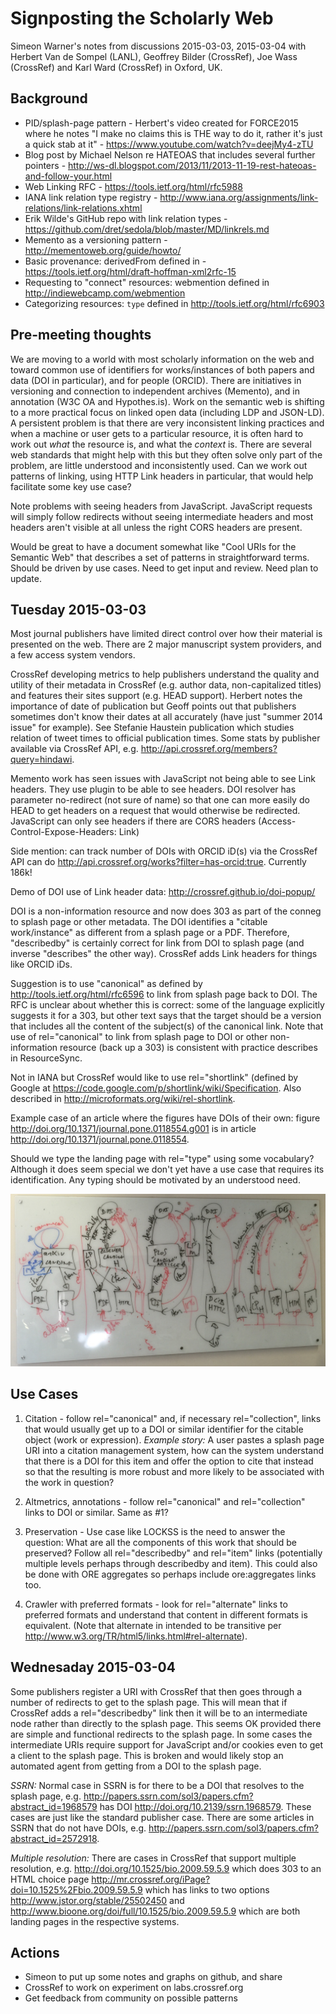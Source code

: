 # Signposting the Scholarly Web

Simeon Warner's notes from discussions 2015-03-03, 2015-03-04 with 
Herbert Van de Sompel (LANL), 
Geoffrey Bilder (CrossRef), 
Joe Wass (CrossRef) and 
Karl Ward (CrossRef)
in Oxford, UK.

## Background

  * PID/splash-page pattern - Herbert's video created for FORCE2015 where he notes "I make no claims this is THE way to do it, rather it's just a quick stab at it" - <https://www.youtube.com/watch?v=deejMy4-zTU>
  * Blog post by Michael Nelson re HATEOAS that includes several further pointers - <http://ws-dl.blogspot.com/2013/11/2013-11-19-rest-hateoas-and-follow-your.html>
  * Web Linking RFC - <https://tools.ietf.org/html/rfc5988>
  * IANA link relation type registry - <http://www.iana.org/assignments/link-relations/link-relations.xhtml>
  * Erik Wilde's GitHub repo with link relation types - <https://github.com/dret/sedola/blob/master/MD/linkrels.md>
  * Memento as a versioning pattern - <http://mementoweb.org/guide/howto/>
  * Basic provenance: derivedFrom defined in - <https://tools.ietf.org/html/draft-hoffman-xml2rfc-15>
  * Requesting to "connect" resources: webmention defined in <http://indiewebcamp.com/webmention>
  * Categorizing resources: `type` defined in <http://tools.ietf.org/html/rfc6903>

## Pre-meeting thoughts

We are moving to a world with most scholarly information on the web and toward common use of identifiers for works/instances of both papers and data (DOI in particular), and for people (ORCID). There are initiatives in versioning and connection to independent archives (Memento), and in annotation (W3C OA and Hypothes.is). Work on the semantic web is shifting to a more practical focus on linked open data (including LDP and JSON-LD). A persistent problem is that there are very inconsistent linking practices and when a machine or user gets to a particular resource, it is often hard to work out _what_ the resource is, and what the _context_ is. There are several web standards that might help with this but they often solve only part of the problem, are little understood and inconsistently used. Can we work out patterns of linking, using HTTP Link headers in particular, that would help facilitate some key use case?

Note problems with seeing headers from JavaScript. JavaScript requests will simply follow redirects without seeing intermediate headers and most headers aren't visible at all unless the right CORS headers are present.

Would be great to have a document somewhat like "Cool URIs for the Semantic Web" that describes a set of patterns in straightforward terms. Should be driven by use cases. Need to get input and review. Need plan to update.

## Tuesday 2015-03-03

Most journal publishers have limited direct control over how their material is presented on the web. There are 2 major manuscript system providers, and a few access system vendors.

CrossRef developing metrics to help publishers understand the quality and utility of their metadata in CrossRef (e.g. author data, non-capitalized titles) and features their sites support (e.g. HEAD support). Herbert notes the importance of date of publication but Geoff points out that publishers sometimes don't know their dates at all accurately (have just "summer 2014 issue" for example). See Stefanie Haustein publication which studies relation of tweet times to official publication times. Some stats by publisher available via CrossRef API, e.g. <http://api.crossref.org/members?query=hindawi>.

Memento work has seen issues with JavaScript not being able to see Link headers. They use plugin to be able to see headers. DOI resolver has parameter no-redirect (not sure of name) so that one can more easily do HEAD to get headers on a request that would otherwise be redirected. JavaScript can only see headers if there are CORS headers (Access-Control-Expose-Headers: Link)

Side mention: can track number of DOIs with ORCID iD(s) via the CrossRef API can do <http://api.crossref.org/works?filter=has-orcid:true>. Currently 186k!

Demo of DOI use of Link header data: <http://crossref.github.io/doi-popup/>

DOI is a non-information resource and now does 303 as part of the conneg to splash page or other metadata. The DOI identifies a "citable work/instance" as different from a splash page or a PDF. Therefore, "describedby" is certainly correct for link from DOI to splash page (and inverse "describes" the other way). CrossRef adds Link headers for things like ORCID iDs. 

Suggestion is to use "canonical" as defined by <http://tools.ietf.org/html/rfc6596> to link from splash page back to DOI. The RFC is unclear about whether this is correct: some of the language explicitly suggests it for a 303, but other text says that the target should be a version that includes all the content of the subject(s) of the canonical link. Note that use of rel="canonical" to link from splash page to DOI or other non-information resource (back up a 303) is consistent with practice describes in ResourceSync.

Not in IANA but CrossRef would like to use rel="shortlink" (defined by Google at <https://code.google.com/p/shortlink/wiki/Specification>. Also described in <http://microformats.org/wiki/rel-shortlink>.

Example case of an article where the figures have DOIs of their own: figure <http://doi.org/10.1371/journal.pone.0118554.g001> is in article <http://doi.org/10.1371/journal.pone.0118554>.

Should we type the landing page with rel="type" using some vocabulary? Although it does seem special we don't yet have a use case that requires its identification. Any typing should be motivated by an understood need.

![Whiteboard picture of possible patterns](2015-03-03_signposts.png)

## Use Cases

1. Citation - follow rel="canonical" and, if necessary rel="collection", links that would usually get up to a DOI or similar identifier for the citable object (work or expression).
*Example story:* A user pastes a splash page URI into a citation management system, how can the system understand that there is a DOI for this item and offer the option to cite that instead so that the resulting is more robust and more likely to be associated with the work in question?

2. Altmetrics, annotations - follow rel="canonical" and rel="collection" links to DOI or similar. Same as #1?

3. Preservation - Use case like LOCKSS is the need to answer the question: What are all the components of this work that should be preserved? Follow all rel="describedby" and rel="item" links (potentially multiple levels perhaps through describedby and item). This could also be done with ORE aggregates so perhaps include ore:aggregates links too.

4. Crawler with preferred formats - look for rel="alternate" links to preferred formats and understand that content in different formats is equivalent. (Note that alternate in intended to be transitive per <http://www.w3.org/TR/html5/links.html#rel-alternate>).

## Wednesaday 2015-03-04

Some publishers register a URI with CrossRef that then goes through a number of redirects to get to the splash page. This will mean that if CrossRef adds a rel="describedby" link then it will be to an intermediate node rather than directly to the splash page. This seems OK provided there are simple and functional redirects to the splash page. In some cases the intermediate URIs require support for JavaScript and/or cookies even to get a client to the splash page. This is broken and would likely stop an automated agent from getting from a DOI to the splash page.

*SSRN:* Normal case in SSRN is for there to be a DOI that resolves to the splash page, e.g. <http://papers.ssrn.com/sol3/papers.cfm?abstract_id=1968579> has DOI <http://doi.org/10.2139/ssrn.1968579>. These cases are just like the standard publisher case. There are some articles in SSRN that do not have DOIs, e.g. <http://papers.ssrn.com/sol3/papers.cfm?abstract_id=2572918>.

*Multiple resolution:* There are cases in CrossRef that support multiple resolution, e.g. <http://doi.org/10.1525/bio.2009.59.5.9> which does 303 to an HTML choice page <http://mr.crossref.org/iPage?doi=10.1525%2Fbio.2009.59.5.9> which has links to two options <http://www.jstor.org/stable/25502450> and <http://www.bioone.org/doi/full/10.1525/bio.2009.59.5.9> which are both landing pages in the respective systems.

## Actions

  * Simeon to put up some notes and graphs on github, and share
  * CrossRef to work on experiment on labs.crossref.org
  * Get feedback from community on possible patterns
